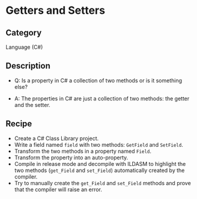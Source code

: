 # Getters and Setters

## Category

Language (C#)

## Description

- Q: Is a property in C# a collection of two methods or is it something else?

- A: The properties in C# are just a collection of two methods: the getter and the setter.

## Recipe

- Create a C# Class Library project.
- Write a field named `field` with two methods: `GetField` and `SetField`.
- Transform the two methods in a property named `Field`.
- Transform the property into an auto-property.
- Compile in release mode and decompile with ILDASM to highlight the two methods (`get_Field` and `set_Field`) automatically created by the compiler.
- Try to manually create the `get_Field` and `set_Field` methods and prove that the compiler will raise an error.